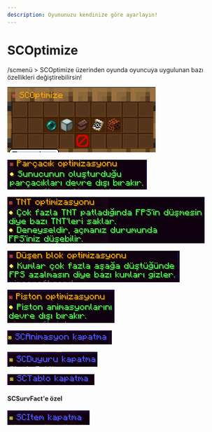 ```yaml
---
description: Oyununuzu kendinize göre ayarlayın!
---
```


# SCOptimize

/scmenü > SCOptimize üzerinden oyunda oyuncuya uygulunan bazı özellikleri değiştirebilirsin!

![](<../../../.gitbook/assets/image (172).png>)

![](<../../../.gitbook/assets/image (47).png>)

![](<../../../.gitbook/assets/image (170).png>)

![](<../../../.gitbook/assets/image (123).png>)

![](<../../../.gitbook/assets/image (149).png>)

![](<../../../.gitbook/assets/image (87).png>)

![](<../../../.gitbook/assets/image (112).png>)

![](<../../../.gitbook/assets/image (7).png>)

#### SCSurvFact'e özel

![](<../../../.gitbook/assets/image (62).png>)
